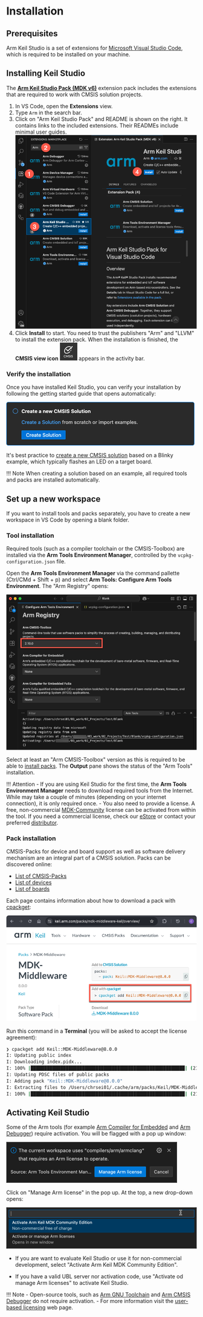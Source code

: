 # Installation

<!-- markdownlint-disable MD036 -->

## Prerequisites

Arm Keil Studio is a set of extensions for [Microsoft Visual Studio Code](https://code.visualstudio.com/), which is
required to be installed on your machine.

## Installing Keil Studio

The [**Arm Keil Studio Pack (MDK v6)**](https://marketplace.visualstudio.com/items?itemName=Arm.keil-studio-pack)
extension pack includes the extensions that are required to work with CMSIS solution projects.

1. In VS Code, open the **Extensions** view.
2. Type `Arm` in the search bar.
3. Click on "Arm Keil Studio Pack" and README is shown on the right. It contains links to the included extensions. Their
   READMEs include minimal user guides.
![Keil Studio Pack README](./images/keil-studio-pack-readme.png)
4. Click **Install** to start. You need to trust the publishers "Arm" and "LLVM" to install the extension pack. When
   the installation is finished, the **CMSIS view icon** ![CMSIS view icon](./images/CMSISView.png) appears in the
   activity bar.

### Verify the installation

Once you have installed Keil Studio, you can verify your installation by following the getting started guide that opens
automatically:

![Get started with a CMSIS solution](./images/get-started.png)

It's best practice to [create a new CMSIS solution](./create_app.md) based on a Blinky example, which typically flashes
an LED on a target board.

!!! Note
    When creating a solution based on an example, all required tools and packs are installed automatically.

## Set up a new workspace

If you want to install tools and packs separately, you have to create a new workspace in VS Code by opening a blank
folder.

### Tool installation

Required tools (such as a compiler toolchain or the CMSIS-Toolbox) are installed via the
**Arm Tools Environment Manager**, controlled by the `vcpkg-configuration.json` file.

Open the **Arm Tools Environment Manager** via the command pallette (Ctrl/CMd + Shift + p) and select
**Arm Tools: Configure Arm Tools Environment**. The "Arm Registry" opens:

![Arm Registry](./images/arm-registry.png)

Select at least an "Arm CMSIS-Toolbox" version as this is required to be able to [install packs](#pack-installation).
The **Output** pane shows the status of the "Arm Tools" installation.

!!! Attention
    - If you are using Keil Studio for the first time, the **Arm Tools Environment Manager** needs to download required
      tools from the Internet. While may take a couple of minutes (depending on your internet connection), it is only
      required once.
    - You also need to provide a license. A free, non-commercial
      [MDK-Community](https://www.keil.arm.com/mdk-community/) license can be activated from within the tool. If you
      need a commercial license, check our [eStore](https://store.arm.com/mdk-6/) or contact your preferred
      [distributor](https://www.arm.com/products/development-tools/distributors).

### Pack installation

CMSIS-Packs for device and board support as well as software delivery mechanism are an integral part of a CMSIS
solution. Packs can be discovered online:

- [List of CMSIS-Packs](https://www.keil.arm.com/packs)
- [List of devices](https://www.keil.arm.com/devices)
- [List of boards](https://www.keil.arm.com/boards)

Each page contains information about how to download a pack with
[cpackget](https://open-cmsis-pack.github.io/cmsis-toolbox/build-tools/#cpackget-invocation):

![MDK-Middleware pack page](./images/mdk-middleware-pack.png)

Run this command in a **Terminal** (you will be asked to accept the license agreement):

```sh
❯ cpackget add Keil::MDK-Middleware@8.0.0
I: Updating public index
I: Downloading index.pidx...
I: 100% |█████████████████████████████████████████████████████████| (216/216 kB, 405 kB/s)        
I: Updating PDSC files of public packs
I: Adding pack "Keil::MDK-Middleware@8.0.0"
I: Extracting files to /Users/chrsei01/.cache/arm/packs/Keil/MDK-Middleware/8.0.0...
I: 100% |█████████████████████████████████████████████████████████| (2180/2180, 2187 it/s)        
```

## Activating Keil Studio

Some of the Arm tools (for example
[Arm Compiler for Embedded](https://developer.arm.com/Tools%20and%20Software/Arm%20Compiler%20for%20Embedded) and
[Arm Debugger](https://developer.arm.com/Tools%20and%20Software/Arm%20Debugger)) require activation. You will be
flagged with a pop up window:

![Tolls require an activation](./images/activation-required.png)

Click on "Manage Arm license" in the pop up. At the top, a new drop-down opens:

![Activate Arm Keil MDK Community Edition](./images/activate-license.png)

- If you are want to evaluate Keil Studio or use it for non-commercial development, select "Activate Arm Keil MDK
  Community Edition".

- If you have a valid UBL server nor activation code, use "Activate od manage Arm licenses" to activate Keil Studio.

!!! Note
    - Open-source tools, such as
      [Arm GNU Toolchain](https://developer.arm.com/dev2/Tools%20and%20Software/GNU%20Toolchain) and
      [Arm CMSIS Debugger](https://marketplace.visualstudio.com/items?itemName=Arm.vscode-cmsis-debugger) do not
      require activation.
    - For more information visit the [user-based licensing](https://developer.arm.com/ubl) web page.
